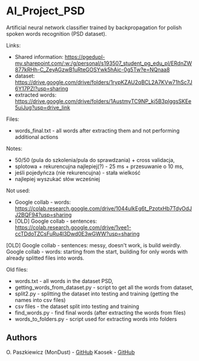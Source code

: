 # AI_Project_PSD
Artificial neural network classifier trained by backpropagation for polish spoken words recognition (PSD dataset).

Links:
- Shared information: https://pgedupl-my.sharepoint.com/:w:/g/personal/s193507_student_pg_edu_pl/ERdnZW877kRHh-C_ZeyAGzwB1uRteGOSYwk5hAic-0g5Tw?e=NQnaa8
- dataset: https://drive.google.com/drive/folders/1rypKZAU2qBCL2A7KVw71hSc7J6Y17PZl?usp=sharing
- extracted words: https://drive.google.com/drive/folders/1AustmyTC9NP_kj5B3plggsSKEe5uiJug?usp=drive_link

Files:
- words_final.txt - all words after extracting them and not performing additional actions

Notes:
- 50/50 (pula do szkolenia/pula do sprawdzania) + cross validacja,
- splotowa + rekurencujna najlepiej(?) - 25 ms + przesuwanie o 10 ms,
- jeśli pojedyńcza (nie rekurencujna) - stała wielkość
- najlepiej wyszukać słów wcześniej

Not used:
- Google collab - words: https://colab.research.google.com/drive/1044ulkEg6t_PzotxHb7TdyOdJJ2BQF94?usp=sharing
- [OLD] Google collab - sentences: https://colab.research.google.com/drive/1vee1-ccTDdoTZCsFuRu4I3Dwd0E3wGWW?usp=sharing

[OLD] Google collab - sentences: messy, doesn't work, is build weirdly.
Google collab - words: starting from the start, building for only words with already splitted files into words.

Old files:
- words.txt - all words in the dataset PSD,
- getting_words_from_dataset.py - script to get all the words from dataset,
- split2.py - splitting the dataset into testing and training (getting the names into csv files)
- csv files - the dataset split into testing and training
- find_words.py - find final words (after extracting the words from files)
- words_to_folders.py - script used for extracting words into folders

## Authors
O. Paszkiewicz (MonDust) - [GitHub](https://github.com/MonDust)
Kaosek - [GitHub](https://github.com/KrzyszOst)

